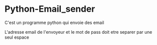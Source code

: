 # Python-Email_sender
C'est un programme python qui envoie des email

L'adresse email de l'envoyeur et le mot de pass doit etre  separer par une seul espace 
